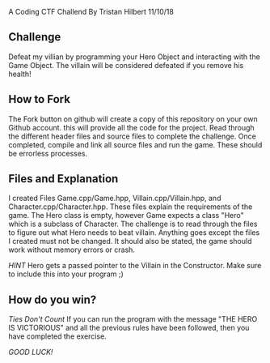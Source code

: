A Coding CTF Challend By Tristan Hilbert
11/10/18

## Challenge
Defeat my villian by programming your Hero Object and interacting with the Game Object.
The villain will be considered defeated if you remove his health!

## How to Fork
The Fork button on github will create a copy of this repository on your own Github account.
this will provide all the code for the project. Read through the different header files
and source files to complete the challenge. Once completed, compile and link all source files
and run the game. These should be errorless processes.

## Files and Explanation
I created Files Game.cpp/Game.hpp, Villain.cpp/Villain.hpp, and Character.cpp/Character.hpp.
These files explain the requirements of the game. The Hero class is empty, however Game
expects a class "Hero" which is a subclass of Character. The challenge is to read through
the files to figure out what Hero needs to beat villain. Anything goes except the files
I created must not be changed. It should also be stated, the game should work without memory
errors or crash.
  
*HINT* Hero gets a passed pointer to the Villain in the Constructor. Make sure to include
this into your program ;)

## How do you win?
*Ties Don't Count*
If you can run the program with the message "THE HERO IS VICTORIOUS" and all the previous
rules have been followed, then you have completed the exercise.
  
*GOOD LUCK!*
